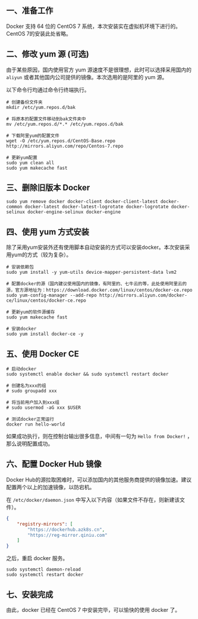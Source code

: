 ## 一、准备工作

Docker 支持 64 位的 CentOS 7 系统，本次安装实在虚拟机环境下进行的。CentOS 7的安装此处省略。

## 二、修改 yum 源 (可选)

由于某些原因，国内使用官方 yum 源速度不是很理想，此时可以选择采用国内的 `aliyun` 或者其他国内公司提供的镜像。本次选用的是阿里的 yum 源。

以下命令行均通过命令行终端执行。
``` shell
# 创建备份文件夹
mkdir /etc/yum.repos.d/bak

# 将原本的配置文件移动到bak文件夹中
mv /etc/yum.repos.d/*.* /etc/yum.repos.d/bak

# 下载阿里yum的配置文件
wget -O /etc/yum.repos.d/CentOS-Base.repo http://mirrors.aliyun.com/repo/Centos-7.repo

# 更新yum配置
sudo yum clean all
sudo yum makecache fast
```

## 三、删除旧版本 Docker

``` shell
sudo yum remove docker docker-client docker-client-latest docker-common docker-latest docker-latest-logrotate docker-logrotate docker-selinux docker-engine-selinux docker-engine
```

## 四、使用 yum 方式安装

除了采用yum安装外还有使用脚本自动安装的方式可以安装docker。本次安装采用yum的方式（较为复杂）。

``` shell
# 安装依赖包
sudo yum install -y yum-utils device-mapper-persistent-data lvm2

# 配置docker的源（国内建议使用国内的镜像，有阿里的、七牛云的等，此处使用阿里云的源，官方源地址为：https://download.docker.com/linux/centos/docker-ce.repo
sudo yum-config-manager --add-repo http://mirrors.aliyun.com/docker-ce/linux/centos/docker-ce.repo

# 更新yum的软件源缓存
sudo yum makecache fast

# 安装docker
sudo yum install docker-ce -y

```

## 五、使用 Docker CE

``` shell
# 启动docker
sudo systemctl enable docker && sudo systemctl restart docker

# 创建名为xxx的组
# sudo groupadd xxx

# 将当前用户加入到xxx组
# sudo usermod -aG xxx $USER

# 测试docker正常运行
docker run hello-world
```
如果成功执行，则在控制台输出很多信息，中间有一句为 `Hello from Docker!` ，那么说明配置成功。

## 六、配置 Docker Hub 镜像

Docker Hub的源拉取困难时，可以添加国内的其他服务商提供的镜像加速。建议配置两个以上的加速镜像，以防宕机。

在 `/etc/docker/daemon.json` 中写入以下内容（如果文件不存在，则新建该文件）。
``` json
{
    "registry-mirrors": [
        "https://dockerhub.azk8s.cn",
        "https://reg-mirror.qiniu.com"
    ]
}
```
之后，重启 docker 服务。
``` shell
sudo systemctl daemon-reload
sudo systemctl restart docker
```

## 七、安装完成

由此，docker 已经在 CentOS 7 中安装完毕，可以愉快的使用 docker 了。